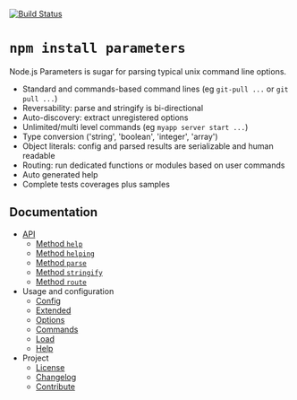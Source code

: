 [![Build Status](https://secure.travis-ci.org/adaltas/node-parameters.png)](http://travis-ci.org/adaltas/node-parameters)

# `npm install parameters`

Node.js Parameters is sugar for parsing typical unix command line options. 

* Standard and commands-based command lines (eg `git-pull ...` or `git pull ...`)
* Reversability: parse and stringify is bi-directional
* Auto-discovery: extract unregistered options
* Unlimited/multi level commands (eg `myapp server start ...`)
* Type conversion ('string', 'boolean', 'integer', 'array')
* Object literals: config and parsed results are serializable and human readable
* Routing: run dedicated functions or modules based on user commands
* Auto generated help
* Complete tests coverages plus samples

## Documentation

* [API](https://github.com/adaltas/node-parameters/blob/master/doc/api/index.md)
  * [Method `help`](https://github.com/adaltas/node-parameters/blob/master/doc/api/help.md)
  * [Method `helping`](https://github.com/adaltas/node-parameters/blob/master/doc/api/helping.md)
  * [Method `parse`](https://github.com/adaltas/node-parameters/blob/master/doc/api/parse.md)
  * [Method `stringify`](https://github.com/adaltas/node-parameters/blob/master/doc/api/stringify.md)
  * [Method `route`](https://github.com/adaltas/node-parameters/blob/master/doc/api/route.md)
* Usage and configuration
  * [Config](https://github.com/adaltas/node-parameters/blob/master/doc/config)
  * [Extended](https://github.com/adaltas/node-parameters/blob/master/doc/usage/extended.md)
  * [Options](https://github.com/adaltas/node-parameters/blob/master/doc/config/options.md)
  * [Commands](https://github.com/adaltas/node-parameters/blob/master/doc/config/commands.md)
  * [Load](https://github.com/adaltas/node-parameters/blob/master/doc/config/load.md)
  * [Help](https://github.com/adaltas/node-parameters/blob/master/doc/usage/help.md)
* Project
  * [License](https://github.com/adaltas/node-parameters/blob/master/LICENSE)
  * [Changelog](https://github.com/adaltas/node-parameters/blob/master/CHANGELOG.md)
  * [Contribute](https://github.com/adaltas/node-parameters/blob/master/doc/project/contribute.md)
